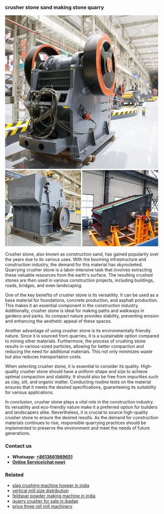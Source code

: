 <h3>crusher stone sand making stone quarry</h3><img src='1708497487.jpg' alt=''><p>Crusher stone, also known as construction sand, has gained popularity over the years due to its various uses. With the booming infrastructure and construction industry, the demand for this material has skyrocketed. Quarrying crusher stone is a labor-intensive task that involves extracting these valuable resources from the earth's surface. The resulting crushed stones are then used in various construction projects, including buildings, roads, bridges, and even landscaping.</p><p>One of the key benefits of crusher stone is its versatility. It can be used as a base material for foundations, concrete production, and asphalt production. This makes it an essential component in the construction industry. Additionally, crusher stone is ideal for making paths and walkways in gardens and parks. Its compact nature provides stability, preventing erosion and enhancing the aesthetic appeal of these spaces.</p><p>Another advantage of using crusher stone is its environmentally friendly nature. Since it is sourced from quarries, it is a sustainable option compared to mining other materials. Furthermore, the process of crushing stone results in various-sized particles, allowing for better compaction and reducing the need for additional materials. This not only minimizes waste but also reduces transportation costs.</p><p>When selecting crusher stone, it is essential to consider its quality. High-quality crusher stone should have a uniform shape and size to achieve optimal compaction and stability. It should also be free from impurities such as clay, silt, and organic matter. Conducting routine tests on the material ensures that it meets the desired specifications, guaranteeing its suitability for various applications.</p><p>In conclusion, crusher stone plays a vital role in the construction industry. Its versatility and eco-friendly nature make it a preferred option for builders and landscapers alike. Nevertheless, it is crucial to source high-quality crusher stone to ensure the desired results. As the demand for construction materials continues to rise, responsible quarrying practices should be implemented to preserve the environment and meet the needs of future generations.</p><h3>Contact us</h3><ul><li><strong>Whatsapp:&nbsp;<a href="https://wa.me/8613661969651">+8613661969651</a></strong></li><li><a href="https://swt.shibang-china.com/?git&amp;zhl&amp;crusher stone sand making stone quarry"><strong>Online Service(chat now)</strong></a></li></ul><h3>Related</h3><ul><li><a href='slag crushing machine hopper in india.md'>slag crushing machine hopper in india</a></li><li><a href='vertical mill size distribution.md'>vertical mill size distribution</a></li><li><a href='feldspar powder making machine in india.md'>feldspar powder making machine in india</a></li><li><a href='quarry crusher for sale in ibadan.md'>quarry crusher for sale in ibadan</a></li><li><a href='price three roll mill machinery.md'>price three roll mill machinery</a></li></ul>